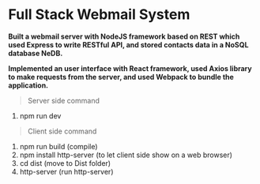 # Full Stack Webmail System
**Built a webmail server with NodeJS framework based on REST which used Express to write RESTful API, and stored contacts data in a NoSQL database NeDB.**

**Implemented an user interface with React framework, used Axios library to make requests from the server, and used Webpack to bundle the application.**

> Server side command
1. npm run dev

> Client side command
1. npm run build (compile)
2. npm install http-server (to let client side show on a web browser)
3. cd dist (move to Dist folder) 
3. http-server (run http-server)
